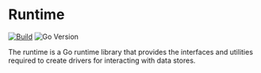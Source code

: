 <!--
SPDX-FileCopyrightText: 2023-present Intel Corporation
SPDX-License-Identifier: Apache-2.0
-->

# Runtime

[![Build](https://img.shields.io/github/actions/workflow/status/micro-onos-revamped/atomix/runtime-verify.yml)](https://github.com/micro-onos-revamped/atomix/actions/workflows/runtime-verify.yml)
![Go Version](https://img.shields.io/github/go-mod/go-version/atomix/atomix?label=go%20version&filename=runtime%2Fgo.mod)

The runtime is a Go runtime library that provides the interfaces and utilities required to create drivers for 
interacting with data stores.
